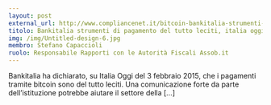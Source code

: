 ```yaml
---
layout: post
external_url: http://www.compliancenet.it/bitcoin-bankitalia-strumenti-di-pagamento-del-tutto-leciti-italia-oggi-3-febbraio-2015
titolo: Bankitalia strumenti di pagamento del tutto leciti, italia oggi
img: /img/Untitled-design-6.jpg
membro: Stefano Capaccioli
ruolo: Responsabile Rapporti con le Autorità Fiscali Assob.it
---
```


Bankitalia ha dichiarato, su Italia Oggi del 3 febbraio 2015, che i pagamenti tramite bitcoin sono del tutto leciti. Una comunicazione forte da parte dell’istituzione potrebbe aiutare il settore della […]

